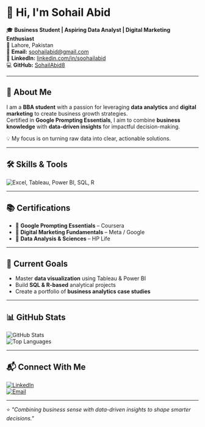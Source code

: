 # 👋 Hi, I'm Sohail Abid

🎓 **Business Student | Aspiring Data Analyst | Digital Marketing Enthusiast**  
📍 Lahore, Pakistan  
📧 **Email:** [soohailabid@gmail.com](mailto:soohailabid@gmail.com)  
🔗 **LinkedIn:** [linkedin.com/in/soohailabid](https://www.linkedin.com/in/soohailabid/)  
💻 **GitHub:** [SohailAbid8](https://github.com/SohailAbid8)  

---

## 🚀 About Me

I am a **BBA student** with a passion for leveraging **data analytics** and **digital marketing** to create business growth strategies.  
Certified in **Google Prompting Essentials**, I aim to combine **business knowledge** with **data-driven insights** for impactful decision-making.  

💡 My focus is on turning raw data into clear, actionable solutions.

---

## 🛠 Skills & Tools

<p align="left">
  <img src="https://skillicons.dev/icons?i=excel,tableau,powerbi,postgresql,r" alt="Excel, Tableau, Power BI, SQL, R" />
</p>

---
## 📚 Certifications

- 📜 **Google Prompting Essentials** – Coursera  
- 📜 **Digital Marketing Fundamentals** – Meta / Google  
- 📜 **Data Analysis & Sciences** – HP Life  

---

## 🎯 Current Goals

- Master **data visualization** using Tableau & Power BI  
- Build **SQL & R-based** analytical projects  
- Create a portfolio of **business analytics case studies**  

---


## 📊 GitHub Stats

![GitHub Stats](https://github-readme-stats.vercel.app/api?username=SohailAbid8&show_icons=true&theme=tokyonight)  
![Top Languages](https://github-readme-stats.vercel.app/api/top-langs/?username=SohailAbid8&layout=compact&theme=tokyonight)

---


## 📬 Connect With Me

[![LinkedIn](https://img.shields.io/badge/LinkedIn-Connect-blue?style=for-the-badge&logo=linkedin)](https://www.linkedin.com/in/soohailabid/)  
[![Email](https://img.shields.io/badge/Email-Contact-red?style=for-the-badge&logo=gmail)](mailto:sailehanjra@gmail.com)  

---

⭐ *"Combining business sense with data-driven insights to shape smarter decisions."*
